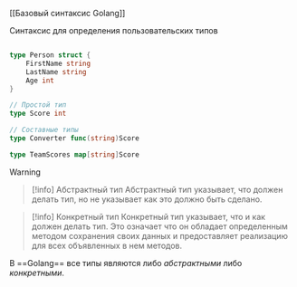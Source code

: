 [[Базовый синтаксис Golang]]

Синтаксис для определения пользовательских типов
```Go

type Person struct {
	FirstName string
	LastName string
	Age int
}

// Простой тип
type Score int 

// Составные типы
type Converter func(string)Score

type TeamScores map[string]Score
```
>[!warning]
>>[!info] Абстрактный тип
>>Абстрактный тип указывает, что должен делать тип, но не указывает как это должно быть сделано.
>
>>[!info] Конкретный тип
>>Конкретный тип указывает, что и как должен делать тип. Это означает что он
>>обладает определенным методом сохранения своих данных и предоставляет
>>реализацию для всех объявленных в нем методов.

В ==Golang== все типы являются либо _абстрактными_ либо _конкретными_.

